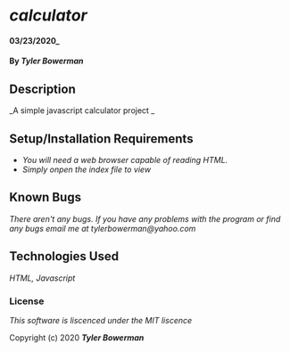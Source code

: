 # _calculator_

####  03/23/2020_

#### By _**Tyler Bowerman**_

## Description

_A simple javascript calculator project _

## Setup/Installation Requirements

* _You will need a web browser capable of reading HTML._
* _Simply onpen the index file to view_


## Known Bugs

_There aren't any bugs._
_If you have any problems with the program or find any bugs email me at tylerbowerman@yahoo.com_
## Technologies Used

_HTML, Javascript_

### License

*This software is liscenced under the MIT liscence*

Copyright (c) 2020 **_Tyler Bowerman_**
